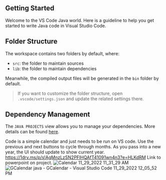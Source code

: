 ## Getting Started

Welcome to the VS Code Java world. Here is a guideline to help you get started to write Java code in Visual Studio Code.

## Folder Structure

The workspace contains two folders by default, where:

- `src`: the folder to maintain sources
- `lib`: the folder to maintain dependencies

Meanwhile, the compiled output files will be generated in the `bin` folder by default.

> If you want to customize the folder structure, open `.vscode/settings.json` and update the related settings there.

## Dependency Management

The `JAVA PROJECTS` view allows you to manage your dependencies. More details can be found [here](https://github.com/microsoft/vscode-java-dependency#manage-dependencies).

Code is a simple calendar and just needs to be run on VS code. Use the previous and next buttons to cycle through months. As you pass into a new year, the UI should update to show current year.
https://1drv.ms/p/s!AgMnzLzSN2PFlHQAfT41091wn4n3?e=HLKdRM Link to powerpoint on project.
![Calendar 11_29_2022 11_31_29 AM](https://user-images.githubusercontent.com/82477614/204595575-a2955430-86ab-4000-b4cc-1da4f6687e56.png)
![GCalendar java - GCalendar - Visual Studio Code 11_29_2022 12_05_52 PM](https://user-images.githubusercontent.com/82477614/204595674-1eeb173a-74b0-4233-8e74-8b3b53c3adc8.png)

